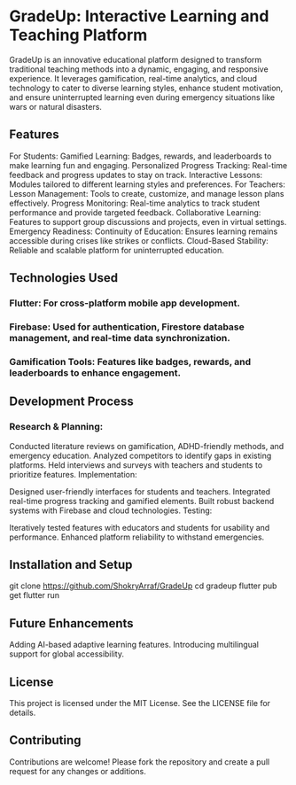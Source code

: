 # GradeUp: Interactive Learning and Teaching Platform
GradeUp is an innovative educational platform designed to transform traditional teaching methods into a dynamic, engaging, and responsive experience. It leverages gamification, real-time analytics, and cloud technology to cater to diverse learning styles, enhance student motivation, and ensure uninterrupted learning even during emergency situations like wars or natural disasters.

## Features
For Students:
Gamified Learning: Badges, rewards, and leaderboards to make learning fun and engaging.
Personalized Progress Tracking: Real-time feedback and progress updates to stay on track.
Interactive Lessons: Modules tailored to different learning styles and preferences.
For Teachers:
Lesson Management: Tools to create, customize, and manage lesson plans effectively.
Progress Monitoring: Real-time analytics to track student performance and provide targeted feedback.
Collaborative Learning: Features to support group discussions and projects, even in virtual settings.
Emergency Readiness:
Continuity of Education: Ensures learning remains accessible during crises like strikes or conflicts.
Cloud-Based Stability: Reliable and scalable platform for uninterrupted education.
## Technologies Used
### Flutter: For cross-platform mobile app development.
### Firebase: Used for authentication, Firestore database management, and real-time data synchronization.
### Gamification Tools: Features like badges, rewards, and leaderboards to enhance engagement.
## Development Process
### Research & Planning:
Conducted literature reviews on gamification, ADHD-friendly methods, and emergency education.
Analyzed competitors to identify gaps in existing platforms.
Held interviews and surveys with teachers and students to prioritize features.
Implementation:

Designed user-friendly interfaces for students and teachers.
Integrated real-time progress tracking and gamified elements.
Built robust backend systems with Firebase and cloud technologies.
Testing:

Iteratively tested features with educators and students for usability and performance.
Enhanced platform reliability to withstand emergencies.
## Installation and Setup
git clone https://github.com/ShokryArraf/GradeUp
cd gradeup
flutter pub get
flutter run

## Future Enhancements
Adding AI-based adaptive learning features.
Introducing multilingual support for global accessibility.
## License
This project is licensed under the MIT License. See the LICENSE file for details.

## Contributing
Contributions are welcome! Please fork the repository and create a pull request for any changes or additions.
